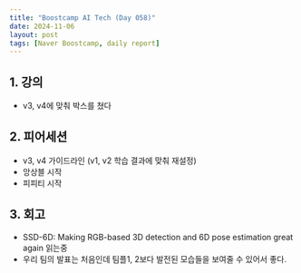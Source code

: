 ```yaml
---
title: "Boostcamp AI Tech (Day 058)"
date: 2024-11-06
layout: post
tags: [Naver Boostcamp, daily report]
---
```

## 1. 강의
- v3, v4에 맞춰 박스를 쳤다 

## 2. 피어세션
- v3, v4 가이드라인 (v1, v2 학습 결과에 맞춰 재설정)
- 앙상블 시작
- 피피티 시작

## 3. 회고
- SSD-6D: Making RGB-based 3D detection and 6D pose estimation great again 읽는중
- 우리 팀의 발표는 처음인데 팀플1, 2보다 발전된 모습들을 보여줄 수 있어서 좋다.